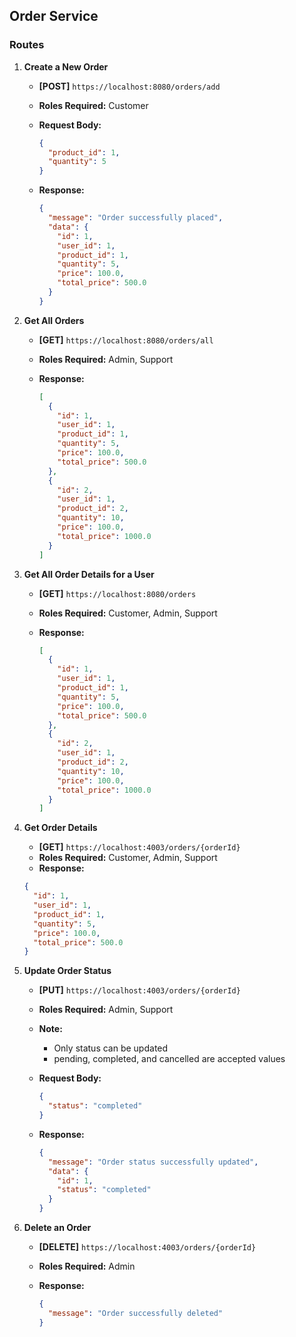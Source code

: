 ## Order Service

### Routes

1. **Create a New Order**

   - **[POST]** `https://localhost:8080/orders/add`
   - **Roles Required:** Customer
   - **Request Body:**

     ```json
     {
       "product_id": 1,
       "quantity": 5
     }
     ```

   - **Response:**

     ```json
     {
       "message": "Order successfully placed",
       "data": {
         "id": 1,
         "user_id": 1,
         "product_id": 1,
         "quantity": 5,
         "price": 100.0,
         "total_price": 500.0
       }
     }
     ```

2. **Get All Orders**

   - **[GET]** `https://localhost:8080/orders/all`
   - **Roles Required:** Admin, Support
   - **Response:**

     ```json
     [
       {
         "id": 1,
         "user_id": 1,
         "product_id": 1,
         "quantity": 5,
         "price": 100.0,
         "total_price": 500.0
       },
       {
         "id": 2,
         "user_id": 1,
         "product_id": 2,
         "quantity": 10,
         "price": 100.0,
         "total_price": 1000.0
       }
     ]
     ```

3. **Get All Order Details for a User**

   - **[GET]** `https://localhost:8080/orders`
   - **Roles Required:** Customer, Admin, Support
   - **Response:**

     ```json
     [
       {
         "id": 1,
         "user_id": 1,
         "product_id": 1,
         "quantity": 5,
         "price": 100.0,
         "total_price": 500.0
       },
       {
         "id": 2,
         "user_id": 1,
         "product_id": 2,
         "quantity": 10,
         "price": 100.0,
         "total_price": 1000.0
       }
     ]
     ```

4. **Get Order Details**

   - **[GET]** `https://localhost:4003/orders/{orderId}`
   - **Roles Required:** Customer, Admin, Support
   - **Response:**

   ```json
   {
     "id": 1,
     "user_id": 1,
     "product_id": 1,
     "quantity": 5,
     "price": 100.0,
     "total_price": 500.0
   }
   ```

5. **Update Order Status**

   - **[PUT]** `https://localhost:4003/orders/{orderId}`
   - **Roles Required:** Admin, Support
   - **Note:**
     - Only status can be updated
     - pending, completed, and cancelled are accepted values
   - **Request Body:**

     ```json
     {
       "status": "completed"
     }
     ```

   - **Response:**

     ```json
     {
       "message": "Order status successfully updated",
       "data": {
         "id": 1,
         "status": "completed"
       }
     }
     ```

6. **Delete an Order**

   - **[DELETE]** `https://localhost:4003/orders/{orderId}`
   - **Roles Required:** Admin
   - **Response:**

     ```json
     {
       "message": "Order successfully deleted"
     }
     ```
